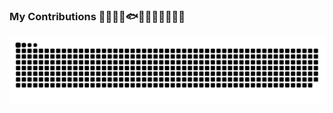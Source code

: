 ### My Contributions 🐳🐬🐋🦈🐟🐡🐠🐊🦞🦐🦀️🦦 
![](https://raw.githubusercontent.com/dapangyu-fish/snk/output/github-contribution-grid-snake-dark.svg)           


<!--
**dapangyu-fish/dapangyu-fish** is a ✨ _special_ ✨ repository because its `README.md` (this file) appears on your GitHub profile.

Here are some ideas to get you started:

- 🔭 I’m currently working on ...
- 🌱 I’m currently learning ...
- 👯 I’m looking to collaborate on ...
- 🤔 I’m looking for help with ...
- 💬 Ask me about ...
- 📫 How to reach me: ...
- 😄 Pronouns: ...
- ⚡ Fun fact: ...
-->
